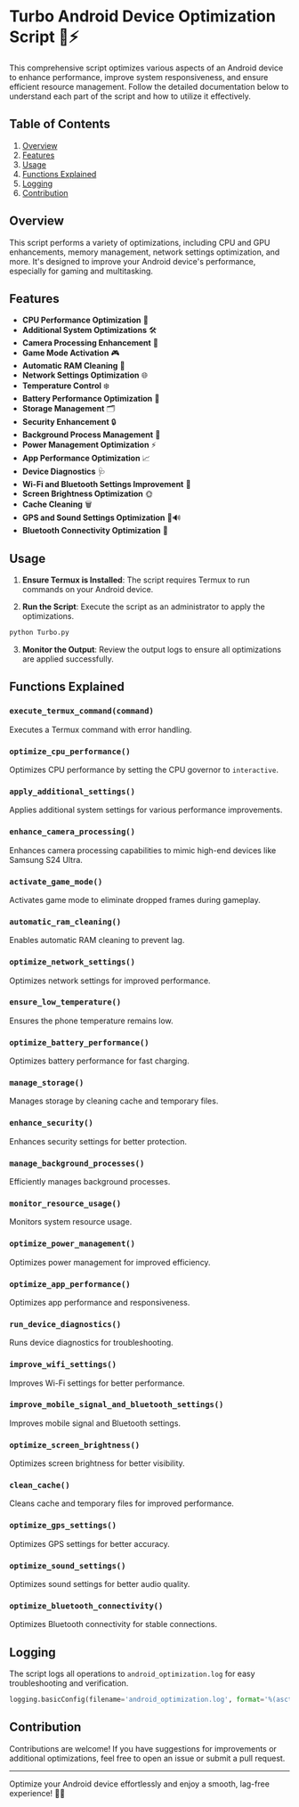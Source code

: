 # Turbo Android Device Optimization Script 📱⚡️

This comprehensive script optimizes various aspects of an Android device to enhance performance, improve system responsiveness, and ensure efficient resource management. Follow the detailed documentation below to understand each part of the script and how to utilize it effectively.

## Table of Contents

1. [Overview](#overview)
2. [Features](#features)
3. [Usage](#usage)
4. [Functions Explained](#functions-explained)
5. [Logging](#logging)
6. [Contribution](#contribution)

## Overview

This script performs a variety of optimizations, including CPU and GPU enhancements, memory management, network settings optimization, and more. It's designed to improve your Android device's performance, especially for gaming and multitasking.

## Features

- **CPU Performance Optimization** 🧠
- **Additional System Optimizations** 🛠️
- **Camera Processing Enhancement** 📸
- **Game Mode Activation** 🎮
- **Automatic RAM Cleaning** 🧹
- **Network Settings Optimization** 🌐
- **Temperature Control** ❄️
- **Battery Performance Optimization** 🔋
- **Storage Management** 🗂️
- **Security Enhancement** 🔒
- **Background Process Management** 🔄
- **Power Management Optimization** ⚡
- **App Performance Optimization** 📈
- **Device Diagnostics** 🩺
- **Wi-Fi and Bluetooth Settings Improvement** 📡
- **Screen Brightness Optimization** 🌞
- **Cache Cleaning** 🗑️
- **GPS and Sound Settings Optimization** 📍🔊
- **Bluetooth Connectivity Optimization** 🔗

## Usage

1. **Ensure Termux is Installed**: The script requires Termux to run commands on your Android device.

2. **Run the Script**: Execute the script as an administrator to apply the optimizations.

```bash
python Turbo.py
```

3. **Monitor the Output**: Review the output logs to ensure all optimizations are applied successfully.

## Functions Explained

### `execute_termux_command(command)`

Executes a Termux command with error handling.

### `optimize_cpu_performance()`

Optimizes CPU performance by setting the CPU governor to `interactive`.

### `apply_additional_settings()`

Applies additional system settings for various performance improvements.

### `enhance_camera_processing()`

Enhances camera processing capabilities to mimic high-end devices like Samsung S24 Ultra.

### `activate_game_mode()`

Activates game mode to eliminate dropped frames during gameplay.

### `automatic_ram_cleaning()`

Enables automatic RAM cleaning to prevent lag.

### `optimize_network_settings()`

Optimizes network settings for improved performance.

### `ensure_low_temperature()`

Ensures the phone temperature remains low.

### `optimize_battery_performance()`

Optimizes battery performance for fast charging.

### `manage_storage()`

Manages storage by cleaning cache and temporary files.

### `enhance_security()`

Enhances security settings for better protection.

### `manage_background_processes()`

Efficiently manages background processes.

### `monitor_resource_usage()`

Monitors system resource usage.

### `optimize_power_management()`

Optimizes power management for improved efficiency.

### `optimize_app_performance()`

Optimizes app performance and responsiveness.

### `run_device_diagnostics()`

Runs device diagnostics for troubleshooting.

### `improve_wifi_settings()`

Improves Wi-Fi settings for better performance.

### `improve_mobile_signal_and_bluetooth_settings()`

Improves mobile signal and Bluetooth settings.

### `optimize_screen_brightness()`

Optimizes screen brightness for better visibility.

### `clean_cache()`

Cleans cache and temporary files for improved performance.

### `optimize_gps_settings()`

Optimizes GPS settings for better accuracy.

### `optimize_sound_settings()`

Optimizes sound settings for better audio quality.

### `optimize_bluetooth_connectivity()`

Optimizes Bluetooth connectivity for stable connections.

## Logging

The script logs all operations to `android_optimization.log` for easy troubleshooting and verification.

```python
logging.basicConfig(filename='android_optimization.log', format='%(asctime)s - %(levelname)s: %(message)s', level=logging.INFO)
```

## Contribution

Contributions are welcome! If you have suggestions for improvements or additional optimizations, feel free to open an issue or submit a pull request.

---

Optimize your Android device effortlessly and enjoy a smooth, lag-free experience! 🚀✨